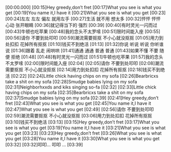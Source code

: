 [00:00.000][00:15]Hey greedy,don’t fret[00:17]What you see is what you get[00:19]You name it,I have it[00:21]What you see is what you get[00:23][00:24]左左 左左 偏左 就用左手[00:27]生活 就不用 想太多[00:32]怦怦 怦怦 心动 张开眼睛[00:36]就记得当下的 强烈[00:39][00:40]有时灵光一闪而过[00:43]牛顿也吃苹果[00:48]我的念头不太罗嗦[00:51]限时间能入座[00:55][00:56]请你 不要到处叩叩[00:59]潮流需要抠抠 不小心就没抠抠[01:05]用力到处扣扣 花掉所有抠抠[01:10]钱买不到绝活[01:13][01:32]你说 听说 听说 你听谁说[01:36]跟着 乱走 闹哄哄[01:41]通通 通通 普通 普通[01:43]如果不懂 不要 随便 拒绝[01:48][01:48]有时灵光一闪而过[01:51]牛顿也吃苹果[01:57]我的念头不太罗嗦[02:00]限时间能入座[02:04][02:05]请你 不要到处叩叩[02:08]潮流需要抠抠 不小心就没抠抠[02:14]用力到处扣扣 花掉所有抠抠[02:18]钱买不到绝活[02:22][02:24]Little chick having chips on my sofa[02:26]Bearbricxs take a shit on my sofa[02:28]Smudge babies lying on my sofa[02:31]Neighborhxxds and kiks singing so-fa[02:32][02:33]Little chick having chips on my sofa[02:35]Bearbricxs take a shit on my sofa[02:37]Smudge babies lying on my sofa[02:39][02:41]Hey greedy,don’t fret[02:43]What you see is what you get[02:45]You name it,I have it[02:47]What you see is what you get[02:49][02:56]请你 不要到处叩叩[02:59]潮流需要抠抠 不小心就没抠抠[03:06]用力到处扣扣 花掉所有抠抠[03:10]钱买不到绝活[03:13][03:15]Hey greedy,don’t fret[03:17]What you see is what you get[03:19]You name it,I have it[03:21]What you see is what you get[03:23][03:23]Hey greedy,don’t fret[03:26]What you see is what you get[03:28]You name it,I have it[03:30]What you see is what you get[03:32][03:32]叩叩... 叩叩 ...[03:39]